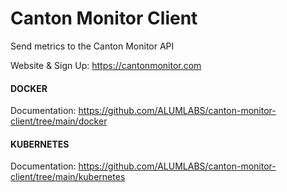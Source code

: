 # Canton Monitor Client
Send metrics to the Canton Monitor API

Website & Sign Up: https://cantonmonitor.com


#### DOCKER

Documentation: https://github.com/ALUMLABS/canton-monitor-client/tree/main/docker

#### KUBERNETES

Documentation: https://github.com/ALUMLABS/canton-monitor-client/tree/main/kubernetes
